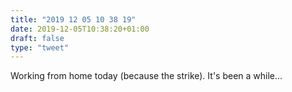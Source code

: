 ```yaml
---
title: "2019 12 05 10 38 19"
date: 2019-12-05T10:38:20+01:00
draft: false
type: "tweet"
---
```

Working from home today (because the strike). It's been a while...
